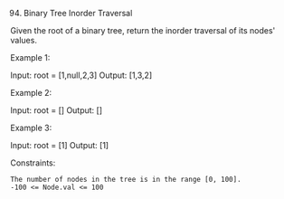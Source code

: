 94. Binary Tree Inorder Traversal

Given the root of a binary tree, return the inorder traversal of its nodes' values.

 

Example 1:

Input: root = [1,null,2,3]
Output: [1,3,2]

Example 2:

Input: root = []
Output: []

Example 3:

Input: root = [1]
Output: [1]

 

Constraints:

    The number of nodes in the tree is in the range [0, 100].
    -100 <= Node.val <= 100
